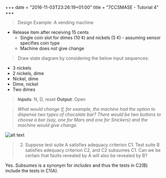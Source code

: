+++
date = "2016-11-03T23:26:19+01:00"
title = "7CCSMASE - Tutorial 4"
+++

> Design Example:  A vending machine
 - Release item after receiving 15 cents
   - Single coin slot for dimes (10 ¢) and nickels (5 ¢) - assuming sensor specifies coin type
   - Machine does not give change

> Draw state diagram by considering the below input sequences:
 - 3 nickels
 - 2 nickels, dime
 - Nickel, dime
 - Dime, nickel
 - Two dimes

>**Inputs**: N, D, reset
>**Output**: Open

>*What would change if, for example, the machine had the option to dispense two types of chocolate bar? There would be two buttons to choose a bar (say, one for Mars and one for Snickers) and the machine would give change.*

![alt text](https://docs.google.com/drawings/d/1f_AUrQw5myo7kbfX6l3yus9hVj9Kt6ZNRTAmGZqefhw/pub?w=800&h=366 "Vending Machine")



>2. Suppose test suite A satisfies adequacy criterion C1. Test suite B satisfies adequacy criterion C2, and C2 subsumes C1. Can we be certain that faults revealed by A will also be revealed by B?

Yes. *Subsumes* is a synonym for *includes* and thus the tests in C2(B) include the tests in C1(A).
